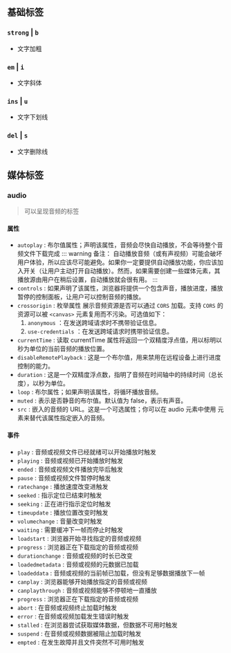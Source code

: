 ## 基础标签

### `strong` | `b`
* 文字加粗

### `em` | `i`
* 文字斜体

### `ins` | `u`
* 文字下划线

### `del` | `s`
* 文字删除线

## 媒体标签

### audio

> 可以呈现音频的标签

#### 属性
* `autoplay` : 布尔值属性；声明该属性，音频会尽快自动播放，不会等待整个音频文件下载完成
  ::: warning 备注： 
  自动播放音频（或有声视频）可能会破坏用户体验，所以应该尽可能避免。如果你一定要提供自动播放功能，你应该加入开关（让用户主动打开自动播放）。然而，如果需要创建一些媒体元素，其播放源由用户在稍后设置，自动播放就会很有用。
  :::
* `controls` : 如果声明了该属性，浏览器将提供一个包含声音，播放进度，播放暂停的控制面板，让用户可以控制音频的播放。
* `crossorigin` : 枚举属性 展示音频资源是否可以通过 `CORS` 加载。支持 `CORS` 的资源可以被 `<canvas>` 元素复用而不污染。可选值如下：
  1. `anonymous` ：在发送跨域请求时不携带验证信息。
  2. `use-credentials` ：在发送跨域请求时携带验证信息。
* `currentTime` : 读取 currentTime 属性将返回一个双精度浮点值，用以标明以秒为单位的当前音频的播放位置。
* `disableRemotePlayback` : 这是一个布尔值，用来禁用在远程设备上进行进度控制的能力。
* `duration` : 这是一个双精度浮点数，指明了音频在时间轴中的持续时间（总长度），以秒为单位。
* `loop` : 布尔属性；如果声明该属性，将循环播放音频。
* `muted` : 表示是否静音的布尔值。默认值为 false，表示有声音。
* `src` : 嵌入的音频的 URL。这是一个可选属性；你可以在 audio 元素中使用 <source> 元素来替代该属性指定嵌入的音频。

#### 事件
* `play` : 音频或视频文件已经就绪可以开始播放时触发
* `playing` : 音频或视频已开始播放时触发
* `ended` : 音频或视频文件播放完毕后触发
* `pause` : 音频或视频文件暂停时触发
* `ratechange` : 播放速度改变进触发
* `seeked` : 指示定位已结束时触发
* `seeking` : 正在进行指示定位时触发
* `timeupdate` : 播放位置改变时触发
* `volumechange` : 音量改变时触发
* `waiting` : 需要缓冲下一帧而停止时触发
* `loadstart` : 浏览器开始寻找指定的音频或视频
* `progress` : 浏览器正在下载指定的音频或视频
* `durationchange` : 音频或视频的时长已改变
* `loadedmetadata` : 音频或视频的元数据已加载
* `loadeddata` : 音频或视频的当前帧已加载，但没有足够数据播放下一帧
* `canplay` : 浏览器能够开始播放指定的音频或视频
* `canplaythrough` : 音频或视频能够不停顿地一直播放
* `progress` : 浏览器正在下载指定的音频或视频
* `abort` : 在音频或视频终止加载时触发
* `error` : 在音频或视频加载发生错误时触发
* `stalled` : 在浏览器尝试获取媒体数据，但数据不可用时触发
* `suspend` : 在音频或视频数据被阻止加载时触发
* `empted` : 在发生故障并且文件突然不可用时触发
